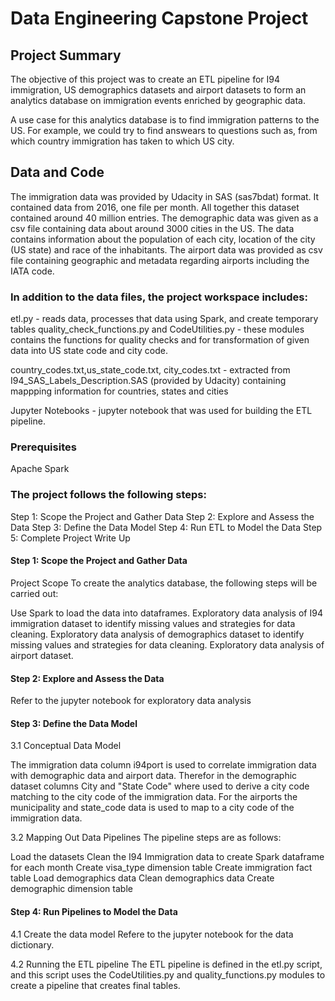 # Data Engineering Capstone Project
## Project Summary
The objective of this project was to create an ETL pipeline for I94 immigration, US demographics datasets and airport datasets to form an analytics database on immigration events enriched by geographic data.

A use case for this analytics database is to find immigration patterns to the US. For example, we could try to find answears to questions such as, from which country immigration has taken to which US city.

## Data and Code
The immigration data was provided by Udacity in SAS (sas7bdat) format. It contained data from 2016, one file per month. All together this dataset contained around 40 million entries.
The demographic data was given as a csv file containing data about around 3000 cities in the US. The data contains information about the population of each city, location of the city (US state) and race of the inhabitants.
The airport data was provided as csv file containing geographic and metadata regarding airports including the IATA code.

### In addition to the data files, the project workspace includes:

etl.py - reads data, processes that data using Spark, and create temporary tables
quality_check_functions.py and CodeUtilities.py - these modules contains the functions for quality checks and for transformation of given data into US state code and city code.

country_codes.txt,us_state_code.txt, city_codes.txt - extracted from I94_SAS_Labels_Description.SAS (provided by Udacity) containing mappping information for countries, states and cities

Jupyter Notebooks - jupyter notebook that was used for building the ETL pipeline.

### Prerequisites

Apache Spark


### The project follows the following steps:
Step 1: Scope the Project and Gather Data
Step 2: Explore and Assess the Data
Step 3: Define the Data Model
Step 4: Run ETL to Model the Data
Step 5: Complete Project Write Up

#### Step 1: Scope the Project and Gather Data
Project Scope
To create the analytics database, the following steps will be carried out:

Use Spark to load the data into dataframes.
Exploratory data analysis of I94 immigration dataset to identify missing values and strategies for data cleaning.
Exploratory data analysis of demographics dataset to identify missing values and strategies for data cleaning.
Exploratory data analysis of airport dataset.


#### Step 2: Explore and Assess the Data
Refer to the jupyter notebook for exploratory data analysis

#### Step 3: Define the Data Model
3.1 Conceptual Data Model

The immigration data column i94port is used to correlate immigration data with demographic data and airport data. Therefor in the demographic dataset columns City and "State Code" where used to derive a city code matching to the city
code of the immigration data.
For the airports the municipality and state_code data is used to map to a city code of the immigration data.


3.2 Mapping Out Data Pipelines
The pipeline steps are as follows:

Load the datasets
Clean the I94 Immigration data to create Spark dataframe for each month
Create visa_type dimension table
Create immigration fact table
Load demographics data
Clean demographics data
Create demographic dimension table
#### Step 4: Run Pipelines to Model the Data
4.1 Create the data model
Refere to the jupyter notebook for the data dictionary.

4.2 Running the ETL pipeline
The ETL pipeline is defined in the etl.py script, and this script uses the CodeUtilities.py and quality_functions.py modules to create a pipeline that creates final tables.


